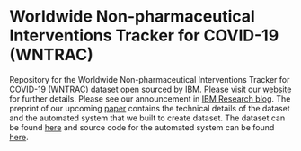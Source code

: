 # Worldwide Non-pharmaceutical Interventions Tracker for COVID-19 (WNTRAC)
Repository for the Worldwide Non-pharmaceutical Interventions Tracker for COVID-19 (WNTRAC) dataset  open sourced by IBM. Please visit our  [website](https://ibm.github.io/wntrac/) for further details. Please see our announcement in [IBM Research blog](https://www.ibm.com/blogs/research/2020/09/covid19-npi-study/). The preprint of our upcoming [paper](https://arxiv.org/abs/2009.07057) contains the technical details of the dataset and the automated system that we built to create dataset. The dataset can be found [here](https://github.com/IBM/wntrac/tree/master/data) and source code for the automated system can be found [here](https://github.com/IBM/wntrac/tree/master/code).
